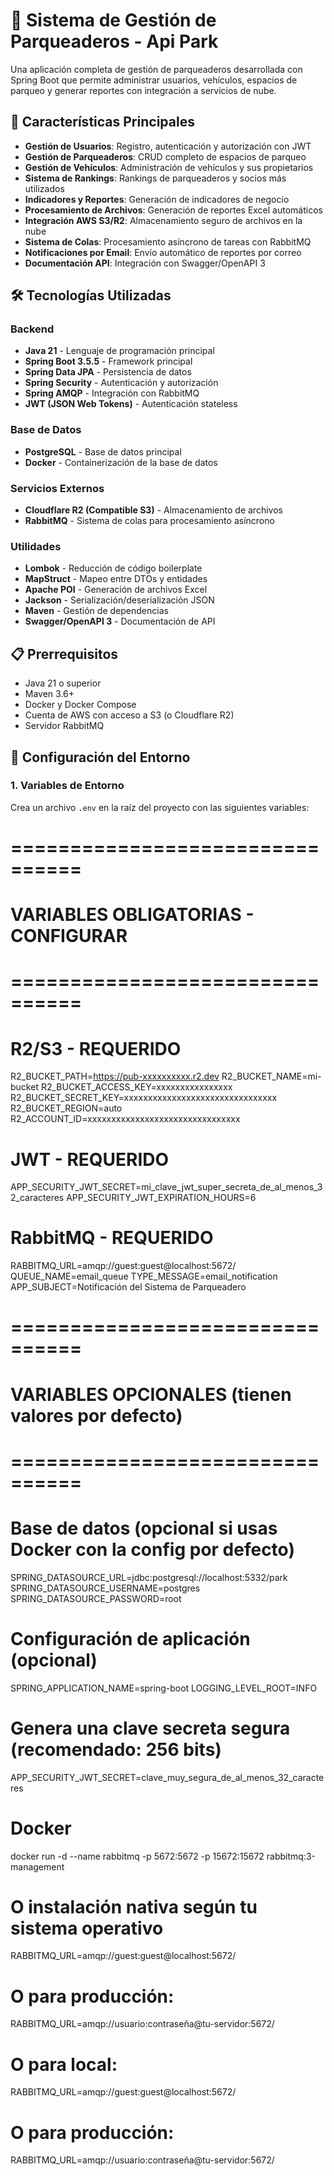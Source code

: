 # 🚗 Sistema de Gestión de Parqueaderos - Api Park

Una aplicación completa de gestión de parqueaderos desarrollada con Spring Boot que permite administrar usuarios, vehículos, espacios de parqueo y generar reportes con integración a servicios de nube.

## 🚀 Características Principales

- **Gestión de Usuarios**: Registro, autenticación y autorización con JWT
- **Gestión de Parqueaderos**: CRUD completo de espacios de parqueo
- **Gestión de Vehículos**: Administración de vehículos y sus propietarios
- **Sistema de Rankings**: Rankings de parqueaderos y socios más utilizados
- **Indicadores y Reportes**: Generación de indicadores de negocio
- **Procesamiento de Archivos**: Generación de reportes Excel automáticos
- **Integración AWS S3/R2**: Almacenamiento seguro de archivos en la nube
- **Sistema de Colas**: Procesamiento asíncrono de tareas con RabbitMQ
- **Notificaciones por Email**: Envío automático de reportes por correo
- **Documentación API**: Integración con Swagger/OpenAPI 3

## 🛠️ Tecnologías Utilizadas

### Backend
- **Java 21** - Lenguaje de programación principal
- **Spring Boot 3.5.5** - Framework principal
- **Spring Data JPA** - Persistencia de datos
- **Spring Security** - Autenticación y autorización
- **Spring AMQP** - Integración con RabbitMQ
- **JWT (JSON Web Tokens)** - Autenticación stateless

### Base de Datos
- **PostgreSQL** - Base de datos principal
- **Docker** - Containerización de la base de datos

### Servicios Externos
- **Cloudflare R2 (Compatible S3)** - Almacenamiento de archivos
- **RabbitMQ** - Sistema de colas para procesamiento asíncrono

### Utilidades
- **Lombok** - Reducción de código boilerplate
- **MapStruct** - Mapeo entre DTOs y entidades
- **Apache POI** - Generación de archivos Excel
- **Jackson** - Serialización/deserialización JSON
- **Maven** - Gestión de dependencias
- **Swagger/OpenAPI 3** - Documentación de API

## 📋 Prerrequisitos

- Java 21 o superior
- Maven 3.6+
- Docker y Docker Compose
- Cuenta de AWS con acceso a S3 (o Cloudflare R2)
- Servidor RabbitMQ

## 🔧 Configuración del Entorno

### 1. Variables de Entorno

Crea un archivo `.env` en la raíz del proyecto con las siguientes variables:

# ================================
# VARIABLES OBLIGATORIAS - CONFIGURAR
# ================================

# R2/S3 - REQUERIDO
R2_BUCKET_PATH=https://pub-xxxxxxxxxx.r2.dev
R2_BUCKET_NAME=mi-bucket
R2_BUCKET_ACCESS_KEY=xxxxxxxxxxxxxxxx
R2_BUCKET_SECRET_KEY=xxxxxxxxxxxxxxxxxxxxxxxxxxxxxxxx
R2_BUCKET_REGION=auto
R2_ACCOUNT_ID=xxxxxxxxxxxxxxxxxxxxxxxxxxxxxxxx

# JWT - REQUERIDO
APP_SECURITY_JWT_SECRET=mi_clave_jwt_super_secreta_de_al_menos_32_caracteres
APP_SECURITY_JWT_EXPIRATION_HOURS=6

# RabbitMQ - REQUERIDO
RABBITMQ_URL=amqp://guest:guest@localhost:5672/
QUEUE_NAME=email_queue
TYPE_MESSAGE=email_notification
APP_SUBJECT=Notificación del Sistema de Parqueadero

# ================================
# VARIABLES OPCIONALES (tienen valores por defecto)
# ================================

# Base de datos (opcional si usas Docker con la config por defecto)
SPRING_DATASOURCE_URL=jdbc:postgresql://localhost:5332/park
SPRING_DATASOURCE_USERNAME=postgres
SPRING_DATASOURCE_PASSWORD=root

# Configuración de aplicación (opcional)
SPRING_APPLICATION_NAME=spring-boot
LOGGING_LEVEL_ROOT=INFO

# Genera una clave secreta segura (recomendado: 256 bits)
APP_SECURITY_JWT_SECRET=clave_muy_segura_de_al_menos_32_caracteres

# Docker
docker run -d --name rabbitmq -p 5672:5672 -p 15672:15672 rabbitmq:3-management

# O instalación nativa según tu sistema operativo
RABBITMQ_URL=amqp://guest:guest@localhost:5672/

# O para producción:
RABBITMQ_URL=amqp://usuario:contraseña@tu-servidor:5672/

# O para local:
RABBITMQ_URL=amqp://guest:guest@localhost:5672/

# O para producción:
RABBITMQ_URL=amqp://usuario:contraseña@tu-servidor:5672/